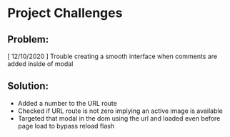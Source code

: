 # Project Challenges
## Problem:  
[ 12/10/2020 ] Trouble creating a smooth interface when comments are added inside of modal
## Solution:
- Added a number to the URL route 
- Checked if URL route is not zero implying an active image is available
- Targeted that modal in the dom using the url and loaded even before page load to bypass reload flash

